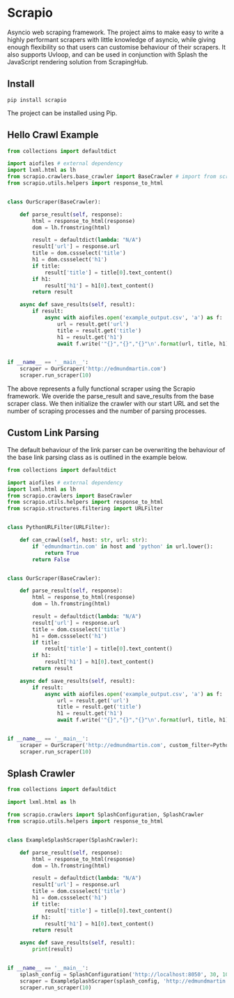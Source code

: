 # Scrapio
Asyncio web scraping framework. The project aims to make easy to write a highly performant scrapers with little knowledge of asyncio, while giving enough flexibility so that users can customise behaviour of their scrapers. It also supports Uvloop, and can be used in conjunction with Splash the JavaScript rendering solution from ScrapingHub.

## Install
```
pip install scrapio
```
The project can be installed using Pip.

## Hello Crawl Example

```python
from collections import defaultdict

import aiofiles # external dependency
import lxml.html as lh
from scrapio.crawlers.base_crawler import BaseCrawler # import from scrapio.scrapers on version 0.14 and lower
from scrapio.utils.helpers import response_to_html


class OurScraper(BaseCrawler):

    def parse_result(self, response):
        html = response_to_html(response)
        dom = lh.fromstring(html)

        result = defaultdict(lambda: "N/A")
        result['url'] = response.url
        title = dom.cssselect('title')
        h1 = dom.cssselect('h1')
        if title:
            result['title'] = title[0].text_content()
        if h1:
            result['h1'] = h1[0].text_content()
        return result

    async def save_results(self, result):
        if result:
            async with aiofiles.open('example_output.csv', 'a') as f:
                url = result.get('url')
                title = result.get('title')
                h1 = result.get('h1')
                await f.write('"{}","{}","{}"\n'.format(url, title, h1))


if __name__ == '__main__':
    scraper = OurScraper('http://edmundmartin.com')
    scraper.run_scraper(10)
```
The above represents a fully functional scraper using the Scrapio framework. We overide the parse_result and save_results from the base scraper class. We then initialize the crawler with our start URL and set the number of scraping processes and the number of parsing processes.

## Custom Link Parsing
The default behaviour of the link parser can be overwriting the behaviour of the base link parsing class as is outlined in the example below.
```python
from collections import defaultdict

import aiofiles # external dependency
import lxml.html as lh
from scrapio.crawlers import BaseCrawler
from scrapio.utils.helpers import response_to_html
from scrapio.structures.filtering import URLFilter


class PythonURLFilter(URLFilter):

    def can_crawl(self, host: str, url: str):
        if 'edmundmartin.com' in host and 'python' in url.lower():
            return True
        return False


class OurScraper(BaseCrawler):

    def parse_result(self, response):
        html = response_to_html(response)
        dom = lh.fromstring(html)

        result = defaultdict(lambda: "N/A")
        result['url'] = response.url
        title = dom.cssselect('title')
        h1 = dom.cssselect('h1')
        if title:
            result['title'] = title[0].text_content()
        if h1:
            result['h1'] = h1[0].text_content()
        return result

    async def save_results(self, result):
        if result:
            async with aiofiles.open('example_output.csv', 'a') as f:
                url = result.get('url')
                title = result.get('title')
                h1 = result.get('h1')
                await f.write('"{}","{}","{}"\n'.format(url, title, h1))


if __name__ == '__main__':
    scraper = OurScraper('http://edmundmartin.com', custom_filter=PythonURLFilter)
    scraper.run_scraper(10)
```

## Splash Crawler
```python
from collections import defaultdict

import lxml.html as lh

from scrapio.crawlers import SplashConfiguration, SplashCrawler
from scrapio.utils.helpers import response_to_html


class ExampleSplashScraper(SplashCrawler):

    def parse_result(self, response):
        html = response_to_html(response)
        dom = lh.fromstring(html)

        result = defaultdict(lambda: "N/A")
        result['url'] = response.url
        title = dom.cssselect('title')
        h1 = dom.cssselect('h1')
        if title:
            result['title'] = title[0].text_content()
        if h1:
            result['h1'] = h1[0].text_content()
        return result

    async def save_results(self, result):
        print(result)


if __name__ == '__main__':
    splash_config = SplashConfiguration('http://localhost:8050', 30, 10)
    scraper = ExampleSplashScraper(splash_config, 'http://edmundmartin.com')
    scraper.run_scraper(10)
```
